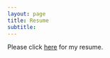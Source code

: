 ```yaml
---
layout: page
title: Resume
subtitle:
---
```


Please click [here](/img/kstringer_webpage_resume_2018_reordered.pdf) for my resume. 

